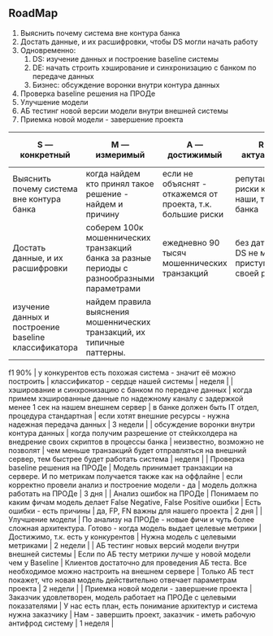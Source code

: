 ## RoadMap

1. Выяснить почему система вне контура банка
2. Достать данные, и их расшифровки, чтобы DS могли начать работу
3. Одновременно:
    1. DS: изучение данных и построение baseline системы
    2. DE: начать строить хэширование и синхронизацию с банком по передаче данных
    3. Бизнес: обсуждение воронки внутри контура данных
4. Проверка baseline решения на ПРОДе
5. Улучшение модели 
6. АБ тестинг новой версии модели внутри внешней системы
7. Приемка новой модели - завершение проекта

| S — конкретный | М — измеримый | А — достижимый | R — актуальный | T — time-bounded |
| --- | --- | --- | --- | --- |
| Выяснить почему система вне контура банка | когда найдем кто принял такое решение - найдем и причину | если не объяснят - откажемся от проекта, т.к. большие риски | репутационные риски как наши, так и банка | 2 дня |
| Достать данные, и их расшифровки | соберем 100к  мошеннических транзакций  банка за разные периоды с разнообразными параметрами | ежедневно 90 тысяч мошеннических транзакций | без датасета DS не могут приступить к своей работе | неделя |
| изучение данных и построение baseline классификатора | найдем правила выяснения мошеннических транзакций, их типичные паттерны.

f1 90% | у конкурентов есть похожая система - значит её можно построить | классификатор - сердце нашей системы  | неделя |
|  хэширование и синхронизацию с банком по передаче данных | когда примем хэшированные данные по надежному каналу с задержкой менее 1 сек на нашем внешнем сервер | в банке должен быть IT отдел, процедура стандартная | если хотят внешние ресурсы - нужна надежная передача данных | 3 недели |
| обсуждение воронки внутри контура данных | когда получим разрешение от стейкхолдера на внедрение своих скриптов в процессы банка | неизвестно, возможно не позволят | чем меньше транзакций будет отправляться на внешний сервер, тем быстрее будет работать система | неделя |
| Проверка baseline решения на ПРОДе | Модель принимает транзакции на сервере. И по метрикам получается
также как на оффлайне | если корректно провели анализ и построение модели - да  | модель должна работать на ПРОДе | 3 дня |
| Анализ ошибок на ПРОДе | Понимаем по каким фичам модель делает False Negative, False Positive ошибки  | Есть ошибки - есть причины | да, FP, FN важны для нашего проекта | 2 дня |
| Улучшение модели  | По анализу на ПРОДе - новые фичи и чуть более сложная архитектура. Готово - когда модель выдает целевые метрики | Достижимо, т.к. есть у конкурентов | Нужна модель с целевыми метриками | 2 недели |
| АБ тестинг новых версий модели внутри внешней системы | Если по АБ тесту метрики лучше у новой модели чем у Baseline | Клиентов достаточно для проведения АБ теста. Все необходимое можно настроить на внешнем сервере | Только АБ тест покажет, что новая модель действительно отвечает параметрам проекта | 2 недели |
| Приемка новой модели - завершение проекта | Заказчик удовлетворен, модель работает на ПРОДе с целевыми показателями | У нас есть план, есть понимание архитектур и система нужна заказчику | Нам - завершить проект, заказчик - иметь рабочую антифрод систему | 1 неделя |